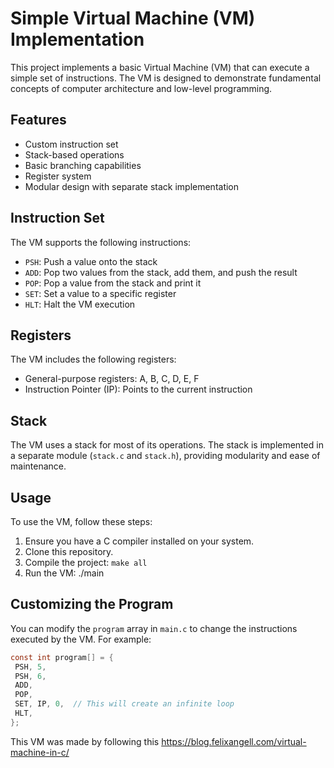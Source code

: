 # Simple Virtual Machine (VM) Implementation

This project implements a basic Virtual Machine (VM) that can execute a simple set of instructions. The VM is designed to demonstrate fundamental concepts of computer architecture and low-level programming.

## Features

- Custom instruction set
- Stack-based operations
- Basic branching capabilities
- Register system
- Modular design with separate stack implementation

## Instruction Set

The VM supports the following instructions:

- `PSH`: Push a value onto the stack
- `ADD`: Pop two values from the stack, add them, and push the result
- `POP`: Pop a value from the stack and print it
- `SET`: Set a value to a specific register
- `HLT`: Halt the VM execution

## Registers

The VM includes the following registers:

- General-purpose registers: A, B, C, D, E, F
- Instruction Pointer (IP): Points to the current instruction

## Stack

The VM uses a stack for most of its operations. The stack is implemented in a separate module (`stack.c` and `stack.h`), providing modularity and ease of maintenance.

## Usage

To use the VM, follow these steps:

1. Ensure you have a C compiler installed on your system.
2. Clone this repository.
3. Compile the project:
`make all`
4. Run the VM:
./main

## Customizing the Program

You can modify the `program` array in `main.c` to change the instructions executed by the VM. For example:

```c
const int program[] = {
 PSH, 5,
 PSH, 6,
 ADD,
 POP,
 SET, IP, 0,  // This will create an infinite loop
 HLT,
};
```

This VM was made by following this https://blog.felixangell.com/virtual-machine-in-c/
